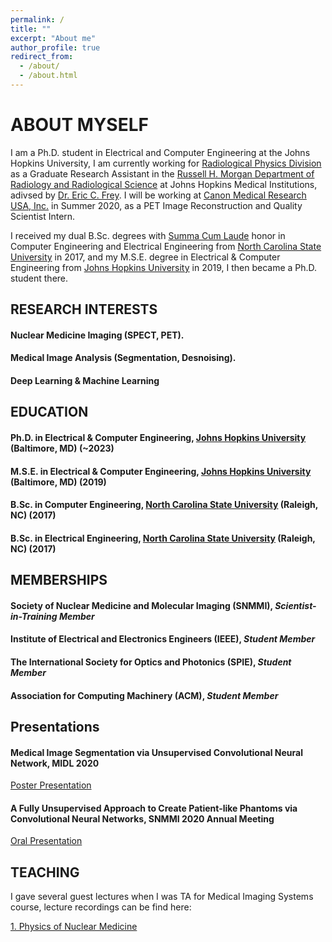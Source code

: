 ```yaml
---
permalink: /
title: ""
excerpt: "About me"
author_profile: true
redirect_from: 
  - /about/
  - /about.html
---
```


ABOUT MYSELF
====
I am a Ph.D. student in Electrical and Computer Engineering at the Johns Hopkins University, I am currently working for <a href="https://www.hopkinsmedicine.org/radiology/research/divisions/radiological-physics/our-team.html">Radiological Physics Division</a> as a Graduate Research Assistant in the <a href="https://www.hopkinsmedicine.org/radiology/index.html">Russell H. Morgan Department of Radiology and Radiological Science</a> at Johns Hopkins Medical Institutions, adivsed by <a href="https://www.hopkinsmedicine.org/profiles/results/directory/profile/7285784/eric-frey">Dr. Eric C. Frey</a>. I will be working at <a href="https://www.research.us.medical.canon/"> Canon Medical Research USA, Inc.</a> in Summer 2020, as a PET Image Reconstruction and Quality Scientist Intern.

I received my dual B.Sc. degrees with <a href="http://catalog.ncsu.edu/undergraduate/academicpoliciesandprocedures/status/academichonors/">Summa Cum Laude</a> honor in Computer Engineering and Electrical Engineering from <a href="https://www.ece.ncsu.edu/">North Carolina State University</a> in 2017, and my M.S.E. degree in Electrical & Computer Engineering from <a href="https://engineering.jhu.edu/ece/">Johns Hopkins University</a> in 2019, I then became a Ph.D. student there.

RESEARCH INTERESTS
----
#### Nuclear Medicine Imaging (SPECT, PET).
#### Medical Image Analysis (Segmentation, Desnoising).
#### Deep Learning & Machine Learning

EDUCATION
----
#### Ph.D. in Electrical & Computer Engineering, <a href="https://engineering.jhu.edu/ece/">Johns Hopkins University</a> (Baltimore, MD) (~2023)
#### M.S.E. in Electrical & Computer Engineering, <a href="https://engineering.jhu.edu/ece/">Johns Hopkins University</a> (Baltimore, MD) (2019)
#### B.Sc. in Computer Engineering, <a href="https://www.ece.ncsu.edu/">North Carolina State University</a> (Raleigh, NC) (2017)
#### B.Sc. in Electrical Engineering, <a href="https://www.ece.ncsu.edu/">North Carolina State University</a> (Raleigh, NC) (2017)

MEMBERSHIPS
----
#### Society of Nuclear Medicine and Molecular Imaging (SNMMI), *Scientist-in-Training Member*
#### Institute of Electrical and Electronics Engineers (IEEE), *Student Member*
#### The International Society for Optics and Photonics (SPIE), *Student Member*
#### Association for Computing Machinery (ACM), *Student Member*

Presentations
----
#### Medical Image Segmentation via Unsupervised Convolutional Neural Network, MIDL 2020
<a href="https://2020.midl.io/papers/chen20.html">Poster Presentation</a>

#### A Fully Unsupervised Approach to Create Patient-like Phantoms via Convolutional Neural Networks, SNMMI 2020 Annual Meeting
<a href="http://jnm.snmjournals.org/content/61/supplement_1/522.short">Oral Presentation</a>

TEACHING
----
I gave several guest lectures when I was TA for Medical Imaging Systems course, lecture recordings can be find here:

<a href="https://youtu.be/Sk-IjeNy1aU">1. Physics of Nuclear Medicine</a>


